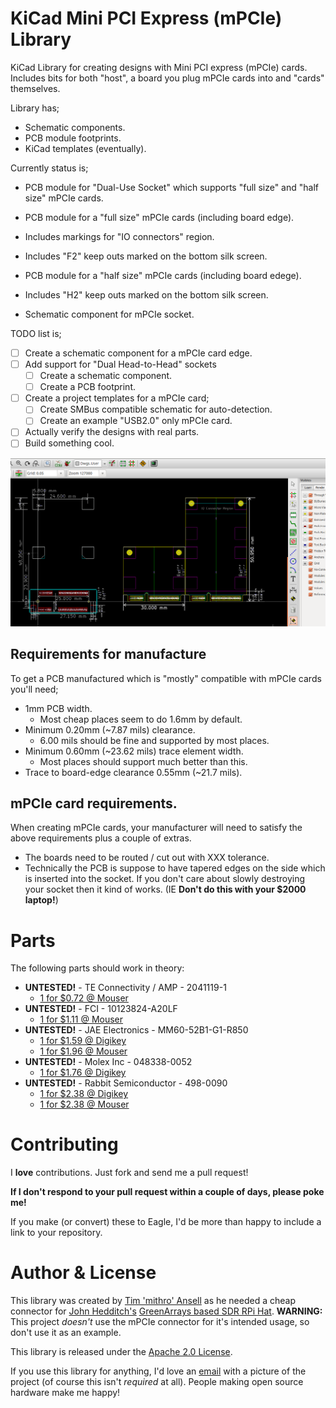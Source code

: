 KiCad Mini PCI Express (mPCIe) Library
======================

KiCad Library for creating designs with Mini PCI express (mPCIe) cards.
Includes bits for both "host", a board you plug mPCIe cards into and "cards"
themselves.

Library has;
 * Schematic components.
 * PCB module footprints.
 * KiCad templates (eventually).

Currently status is;

 * PCB module for "Dual-Use Socket" which supports "full size" and "half size"
   mPCIe cards.

 * PCB module for a "full size" mPCIe cards (including board edge).
  * Includes markings for "IO connectors" region.
  * Includes "F2" keep outs marked on the bottom silk screen.

 * PCB module for a "half size" mPCIe cards (including board edege).
  * Includes "H2" keep outs marked on the bottom silk screen.

 * Schematic component for mPCIe socket.

TODO list is;

 - [ ] Create a schematic component for a mPCIe card edge.
 - [ ] Add support for "Dual Head-to-Head" sockets
   - [ ] Create a schematic component.
   - [ ] Create a PCB footprint.
 - [ ] Create a project templates for a mPCIe card;
   - [ ] Create SMBus compatible schematic for auto-detection.
   - [ ] Create an example "USB2.0" only mPCIe card.

 - [ ] Actually verify the designs with real parts.
 - [ ] Build something cool.

![PCB footprint examples](pcb-example.png)

Requirements for manufacture
-----------------------------

To get a PCB manufactured which is "mostly" compatible with mPCIe cards you'll
need;

 * 1mm PCB width.
   * Most cheap places seem to do 1.6mm by default.
 * Minimum 0.20mm (~7.87 mils) clearance.
   * 6.00 mils should be fine and supported by most places.
 * Minimum 0.60mm (~23.62 mils) trace element width.
   * Most places should support much better than this.
 * Trace to board-edge clearance 0.55mm (~21.7 mils).

## mPCIe card requirements.

When creating mPCIe cards, your manufacturer will need to satisfy the above
requirements plus a couple of extras.

 * The boards need to be routed / cut out with XXX tolerance.
 * Technically the PCB is suppose to have tapered edges on the side which is
   inserted into the socket. If you don't care about slowly destroying your
   socket then it kind of works. (IE **Don't do this with your $2000 laptop!**)

Parts
======================

The following parts should work in theory:

 * **UNTESTED!** - TE Connectivity / AMP - 2041119-1
   * [1 for $0.72 @ Mouser](http://www.mouser.com/ProductDetail/TE-Connectivity-AMP/2041119-1/?qs=sGAEpiMZZMtWxQ3D3EXBN3JxM32iIIxxBU1I37AUdhw%3d)
 * **UNTESTED!** - FCI - 10123824-A20LF
   * [1 for $1.11 @ Mouser ](http://www.mouser.com/ProductDetail/FCI/10123824-A20LF/?qs=sGAEpiMZZMtWxQ3D3EXBN8%252bIMToTtTg7BVGtVxpLeEk%3d)
 * **UNTESTED!** - JAE Electronics - MM60-52B1-G1-R850
   * [1 for $1.59 @ Digikey](http://www.digikey.com/product-detail/en/MM60-52B1-G1-R850/670-2516-1-ND/2504806)
   * [1 for $1.96 @ Mouser](http://www.mouser.com/ProductDetail/JAE-Electronics/MM60-52B1-E1-R650/?qs=sGAEpiMZZMtWxQ3D3EXBN7ApTxJ1wb7v9g%2f%2fwoAPCuU%3d)
 * **UNTESTED!** - Molex Inc - 048338-0052
   * [1 for $1.76 @ Digikey](http://www.digikey.com/product-detail/en/0483380052/WM9834CT-ND/4176649)
 * **UNTESTED!** - Rabbit Semiconductor - 498-0090
   * [1 for $2.38 @ Digikey](http://www.digikey.com/product-detail/en/498-0090/602-1271-ND/3482024)
   * [1 for $2.38 @ Mouser](http://www.mouser.com/ProductDetail/Rabbit-Semiconductor/498-0090/?qs=sGAEpiMZZMtWxQ3D3EXBN4ZZA46zsq3PiF0nzWM4Pf8%3d)

Contributing
======================

I **love** contributions. Just fork and send me a pull request! 

**If I don't respond to your pull request within a couple of days, please poke
me!**

If you make (or convert) these to Eagle, I'd be more than happy to include a
link to your repository.


Author & License
======================

This library was created by [Tim 'mithro' Ansell](https://blog.mithis.net/) as
he needed a cheap connector for [John Hedditch's](https://github.com/hedj/)
[GreenArrays based SDR RPi Hat](https://github.com/hedj/radio). **WARNING:**
This project *doesn't* use the mPCIe connector for it's intended usage, so
don't use it as an example.

This library is released under the 
[Apache 2.0 License](http://www.apache.org/licenses/LICENSE-2.0.html).

If you use this library for anything, I'd love an [email](mithro@mithis.com)
with a picture of the project (of course this isn't *required* at all). People
making open source hardware make me happy!
